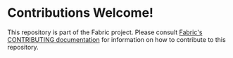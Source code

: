 # Contributions Welcome!

This repository is part of the Fabric project.
Please consult [Fabric's CONTRIBUTING documentation](https://github.com/hyperledger/fabric/blob/master/docs/CONTRIBUTING.md) for information on how to contribute to this repository.
